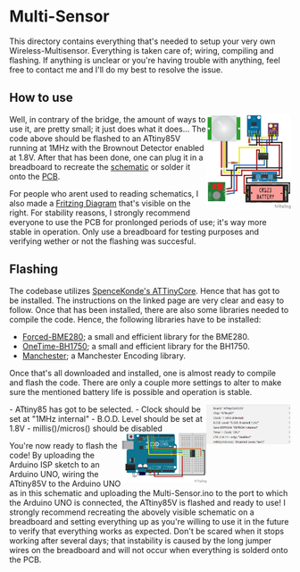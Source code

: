 # Multi-Sensor
This directory contains everything that's needed to setup your very own Wireless-Multisensor. Everything is taken care of; wiring, compiling and flashing. If anything is unclear or you're having trouble with anything, feel free to contact me and I'll do my best to resolve the issue.

## How to use
<img src="/Documentation/Multi-Sensor.png" width=30% height=30% align="right">

Well, in contrary of the bridge, the amount of ways to use it, are pretty small; it just does what it does... The code above should be flashed to an ATtiny85V running at 1MHz with the Brownout Detector enabled at 1.8V. After that has been done, one can plug it in a breadboard to recreate the [schematic](Documentation/Multi-Sensor%20Schematic.png) or solder it onto the [PCB](/PCB). 

For people who arent used to reading schematics, I also made a [Fritzing Diagram](/Documentation/Multi-Sensor.png) that's visible on the right. For stability reasons, I strongly recommend everyone to use the PCB for pronlonged periods of use; it's way more stable in operation. Only use a breadboard for testing purposes and verifying wether or not the flashing was succesful.

## Flashing
The codebase utilizes [SpenceKonde's ATTinyCore](https://github.com/SpenceKonde/ATTinyCore). Hence that has got to be installed. The instructions on the linked page are very clear and easy to follow. Once that has been installed, there are also some libraries needed to compile the code. Hence, the following libraries have to be installed:
- [Forced-BME280](https://github.com/JVKran/Forced-BME280); a small and efficient library for the BME280.
- [OneTime-BH1750](https://github.com/JVKran/OneTime-BH1750); a small and efficient library for the BH1750.
- [Manchester](https://github.com/mchr3k/arduino-libs-manchester); a Manchester Encoding library.

Once that's all downloaded and installed, one is almost ready to compile and flash the code. There are only a couple more settings to alter to make sure the mentioned battery life is possible and operation is stable.

<img src="/Documentation/Flash-Settings.png" width=30% height=30% align="right">
- ATtiny85 has got to be selected.
- Clock should be set at "1MHz internal"
- B.O.D. Level should be set at 1.8V
- millis()/micros() should be disabled

<img src="/Documentation/Uno-Flash.png" width=30% height=30% align="right">

You're now ready to flash the code! By uploading the Arduino ISP sketch to an Arduino UNO, wiring the ATtiny85V to the Arduino UNO as in this schematic and uploading the Multi-Sensor.ino to the port to which the Arduino UNO is connected, the ATtiny85V is flashed and ready to use! I strongly recommend recreating the abovely visible schematic on a breadboard and setting everything up as you're willing to use it in the future to verify that everything works as expected. Don't be scared when it stops working after several days; that instability is caused by the long jumper wires on the breadboard and will not occur when everything is solderd onto the PCB.
